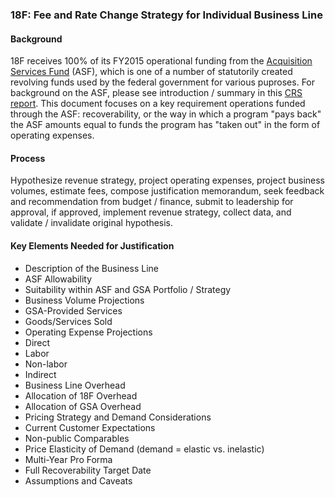 ### 18F: Fee and Rate Change Strategy for Individual Business Line

#### Background

18F receives 100% of its FY2015 operational funding from the [Acquisition Services Fund](https://www.law.cornell.edu/uscode/text/40/321) (ASF), which is one of a number of statutorily created revolving funds used by the federal government for various puproses.  For background on the ASF, please see introduction / summary in this [ CRS report](http://www.dtic.mil/dtic/tr/fulltext/u2/a443734.pdf).  This document focuses on a key requirement operations funded through the ASF: recoverability, or the way in which a program "pays back" the ASF amounts equal to funds the program has "taken out" in the form of operating expenses.

#### Process

Hypothesize revenue strategy, project operating expenses, project business volumes, estimate fees, compose justification memorandum, seek feedback and recommendation from budget / finance, submit to leadership for approval, if approved, implement revenue strategy, collect data, and validate / invalidate original hypothesis.

#### Key Elements Needed for Justification

* Description of the Business Line
 * ASF Allowability
 * Suitability within ASF and GSA Portfolio / Strategy
* Business Volume Projections
 * GSA-Provided Services
 * Goods/Services Sold
* Operating Expense Projections
 * Direct
  * Labor
  * Non-labor
 * Indirect
  * Business Line Overhead
  * Allocation of 18F Overhead
  * Allocation of GSA Overhead
* Pricing Strategy and Demand Considerations
 * Current Customer Expectations
 * Non-public Comparables
 * Price Elasticity of Demand (demand = elastic vs. inelastic)
* Multi-Year Pro Forma
 * Full Recoverability Target Date
 * Assumptions and Caveats

